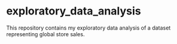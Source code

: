 # exploratory_data_analysis
This repository contains my exploratory data analysis of a dataset representing global store sales.
